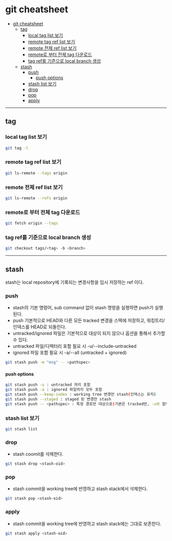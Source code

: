 # git cheatsheet
- [git cheatsheet](#git-cheatsheet)
  - [tag](#tag)
    - [local tag list 보기](#local-tag-list-보기)
    - [remote tag ref list 보기](#remote-tag-ref-list-보기)
    - [remote 전체 ref list 보기](#remote-전체-ref-list-보기)
    - [remote로 부터 전체 tag 다운로드](#remote로-부터-전체-tag-다운로드)
    - [tag ref를 기준으로 local branch 생성](#tag-ref를-기준으로-local-branch-생성)
  - [stash](#stash)
    - [push](#push)
      - [push options](#push-options)
    - [stash list 보기](#stash-list-보기)
    - [drop](#drop)
    - [pop](#pop)
    - [apply](#apply)

---

## tag

### local tag list 보기

```bash
git tag -l
```

### remote tag ref list 보기

```bash
git ls-remote --tags origin
```

### remote 전체 ref list 보기

```bash
git ls-remote --refs origin
```

### remote로 부터 전체 tag 다운로드

```bash
git fetch origin --tags
```

### tag ref를 기준으로 local branch 생성

```bash
git checkout tags/<tag> -b <branch>
```

---

## stash

stash는 local repository에 기록되는 변경사항을 임시 저장하는 ref 이다.

### push

- stash의 기본 명령어, sub command 없이 stash 명령을 실행하면 push가 실행된다.
- push 기본적으로 HEAD와 다른 모든 tracked 변경을 스택에 저장하고, 워킹트리/인덱스를 HEAD로 되돌린다.
- untracked/ignored 파일은 기본적으로 대상이 되지 않으나 옵션을 통해서 추가할 수 있다.
- untracked 파일/디렉터리 포함 필요 시 -u/--include-untracked
- ignored 파일 포함 필요 시 -a/--all (untracked + ignored)

```bash
git stash push -m "msg" -- <pathspec>
```

#### push options

```bash
git stash push -u : untracked 까지 포함
git stash push -a : ignored 파일까지 모두 포함
git stash push --keep-index : working tree 변경만 stash(인덱스는 유지)
git stash push --staged : staged 된 변경만 stash
git stash push -- <pathspec> : 특정 경로만 대상으로(기본은 tracked만, -u와 함께 쓰면 해당 경로의 untracked도 포함)
```

### stash list 보기

```bash
git stash list
```

### drop

- stash coomit를 삭제한다.

```bash
git stash drop <stash-oid>
```

### pop

- stash commit을 working tree에 반영하고 stash stack에서 삭제한다.

```bash
git stash pop <stash-oid>
```

### apply

- stash commit을 working tree에 반영하고 stash stack에는 그대로 보존한다.

```bash
git stash apply <stash-oid>
```
